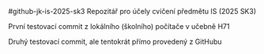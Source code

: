 #github-jk-is-2025-sk3
Repozitář pro účely cvičení předmětu IS (2025 SK3)


První testovací commit z lokálního (školního) počítače v učebně H71 


Druhý testovací commit, ale tentokrát přímo provedený z GitHubu
